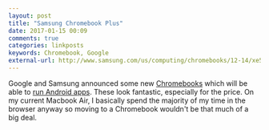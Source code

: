 ```yaml
---
layout: post
title: "Samsung Chromebook Plus"
date: 2017-01-15 00:09
comments: true
categories: linkposts
keywords: Chromebook, Google
external-url: http://www.samsung.com/us/computing/chromebooks/12-14/xe513c24-k01us-xe513c24-k01us/
---
```

Google and Samsung announced some new [Chromebooks](http://www.samsung.com/us/computing/chromebooks/12-14/xe513c24-k01us-xe513c24-k01us/) which will be able to [run Android apps](https://blog.google/products/chromebooks/new-generation-chromebooks-designed-work-millions-apps/).
These look fantastic, especially for the price.
On my current Macbook Air, I basically spend the majority of my time in the browser anyway so moving to a Chromebook wouldn't be that much of a big deal.